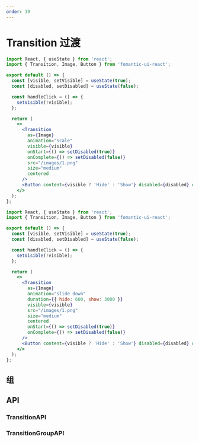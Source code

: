 ```yaml
---
order: 19
---
```


# Transition 过渡

```jsx
import React, { useState } from 'react';
import { Transition, Image, Button } from 'fomantic-ui-react';

export default () => {
  const [visible, setVisible] = useState(true);
  const [disabled, setDisabled] = useState(false);

  const handleClick = () => {
    setVisible(!visible);
  };

  return (
    <>
      <Transition
        as={Image}
        animation="scale"
        visible={visible}
        onStart={() => setDisabled(true)}
        onComplete={() => setDisabled(false)}
        src="/images/1.png"
        size="medium"
        centered
      />
      <Button content={visible ? 'Hide' : 'Show'} disabled={disabled} onClick={handleClick} />
    </>
  );
};
```

```jsx
import React, { useState } from 'react';
import { Transition, Image, Button } from 'fomantic-ui-react';

export default () => {
  const [visible, setVisible] = useState(true);
  const [disabled, setDisabled] = useState(false);

  const handleClick = () => {
    setVisible(!visible);
  };

  return (
    <>
      <Transition
        as={Image}
        animation="slide down"
        duration={{ hide: 600, show: 3000 }}
        visible={visible}
        src="/images/1.png"
        size="medium"
        centered
        onStart={() => setDisabled(true)}
        onComplete={() => setDisabled(false)}
      />
      <Button content={visible ? 'Hide' : 'Show'} disabled={disabled} onClick={handleClick} />
    </>
  );
};
```

## 组

<!-- ```jsx
import React, { useState } from 'react';
import _ from 'lodash';
import { Transition, List, Image, Button } from 'fomantic-ui-react';

export default () => {
  const users = ['ade', 'chris', 'christian', 'daniel', 'elliot', 'helen'];
  const [items, setItems] = useState(users.slice(0, 3));

  const handleAdd = () => {
    setItems(users.slice(0, items.length + 1));
  };

  const handleRemove = () => {
    setItems(users.slice(0, items.length - 1));
  };

  return (
    <>
      <Button icon="minus" disabled={items.length === 0} onClick={handleRemove} />
      <Button icon="plus" disabled={items.length === users.length} onClick={handleAdd} />
      <Transition.Group as={List} duration={3000} divided>
        {items.map((item) => (
          <List.Item key={item}>
            <Image avatar src={`/images/avatar/small/${item}.jpg`} />
            <List.Content>
              <List.Header content={_.startCase(item)} />
            </List.Content>
          </List.Item>
        ))}
      </Transition.Group>
    </>
  );
};
``` -->

## API

### **Transition**<Badge>API</Badge>

<API src="@/transition/Transition.tsx" hideTitle></API>

### **TransitionGroup**<Badge>API</Badge>

<API src="@/transition/TransitionGroup.tsx" hideTitle></API>
